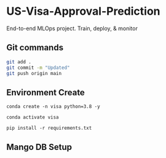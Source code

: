 # US-Visa-Approval-Prediction
End-to-end MLOps project. Train, deploy, &amp; monitor
## Git commands

``` bash
git add .
git commit -m "Updated"
git push origin main
```
## Environment Create
```
conda create -n visa python=3.8 -y
```
```
conda activate visa
```
```
pip install -r requirements.txt
```
## Mango DB Setup
